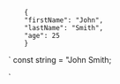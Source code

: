 ```

    {
    "firstName": "John",
    "lastName": "Smith",
    "age": 25
    }

```

`
    const string = "John Smith;

`
